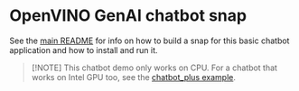 # OpenVINO GenAI chatbot snap

See the [main README](../README.md) for info on how to build a snap for this basic chatbot application and how to install and run it.

> [!NOTE] This chatbot demo only works on CPU. For a chatbot that works on Intel GPU too, see the [chatbot\_plus example](../chatbot_plus).

